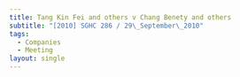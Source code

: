 ```yaml
---
title: Tang Kin Fei and others v Chang Benety and others
subtitle: "[2010] SGHC 286 / 29\_September\_2010"
tags:
  - Companies
  - Meeting
layout: single
---
```


